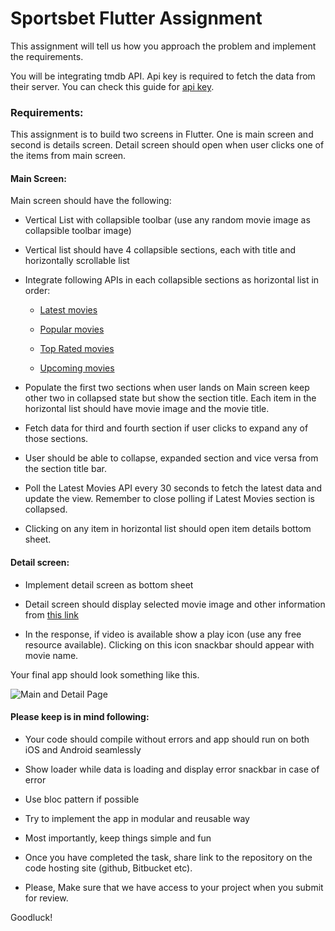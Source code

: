 # Sportsbet Flutter Assignment


This assignment will tell us how you approach the problem and implement the requirements. 

You will be integrating tmdb API. Api key is required to fetch the data from their server. You can check this guide for [api key](https://developers.themoviedb.org/3/getting-started/introduction). 

### Requirements:

This assignment is to build two screens in Flutter. One is main screen and second is details screen. Detail screen should open when user clicks one of the items from main screen.

#### Main Screen:

Main screen should have the following:

* Vertical List with collapsible toolbar (use any random movie image as  collapsible toolbar image)

* Vertical list should have 4 collapsible sections, each with title and horizontally scrollable list

* Integrate following APIs in each collapsible sections as horizontal list in order:

  * [Latest movies](https://developers.themoviedb.org/3/movies/get-now-playing)

  * [Popular movies](https://developers.themoviedb.org/3/movies/get-popular-movies)

  * [Top Rated movies](https://developers.themoviedb.org/3/movies/get-top-rated-movies)

  * [Upcoming movies](https://developers.themoviedb.org/3/movies/get-upcoming)

* Populate the first two sections when user lands on Main screen keep other two in collapsed state but show the section title. Each item in the horizontal list should have movie image and the movie title.

* Fetch data for third and fourth section if user clicks to expand any of those sections. 

* User should be able to collapse, expanded section and vice versa from the section title bar.

* Poll the Latest Movies API every 30 seconds to fetch the latest data and update the view. Remember to close polling if Latest Movies section is collapsed.

* Clicking on any item in horizontal list should open item details bottom sheet.

#### Detail screen:

* Implement detail screen as bottom sheet

* Detail screen should display selected movie image and other information from [this link](https://developers.themoviedb.org/3/movies/get-movie-details) 

* In the response, if video is available show a play icon (use any free resource available). Clicking on this icon snackbar should appear with movie name.

Your final app should look something like this.

![Main and Detail Page](https://user-images.githubusercontent.com/80252481/152755742-81fec6d8-02e5-4ff6-81a5-7d5c4d4e78f6.png)


#### Please keep is in mind following:

* Your code should compile without errors and app should run on both iOS and Android seamlessly

* Show loader while data is loading and display error snackbar in case of error

* Use bloc pattern if possible

* Try to implement the app in modular and reusable way

* Most importantly, keep things simple and fun

* Once you have completed the task, share link to the repository on the code hosting site (github, Bitbucket etc).

* Please, Make sure that we have access to your project when you submit for review. 

Goodluck!
